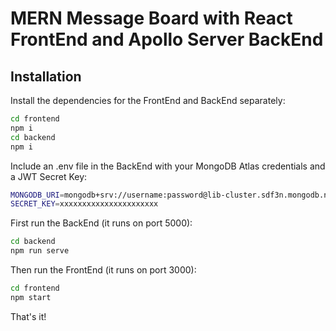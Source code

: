 # MERN Message Board with React FrontEnd and Apollo Server BackEnd

## Installation

Install the dependencies for the FrontEnd and BackEnd separately:

```sh
cd frontend
npm i
cd backend
npm i
```

Include an .env file in the BackEnd with your MongoDB Atlas credentials and a JWT Secret Key:

```sh
MONGODB_URI=mongodb+srv://username:password@lib-cluster.sdf3n.mongodb.net/mern-graphql?retryWrites=true&w=majority
SECRET_KEY=xxxxxxxxxxxxxxxxxxxxxx
```

First run the BackEnd (it runs on port 5000):

```sh
cd backend
npm run serve
```

Then run the FrontEnd (it runs on port 3000):

```sh
cd frontend
npm start
```

That's it!
